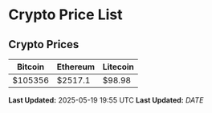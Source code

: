 # Crypto Price List

## Crypto Prices
| Bitcoin | Ethereum | Litecoin |
| ------- | -------- | -------- |
| $105356 | $2517.1 | $98.98 |
**Last Updated:** 2025-05-19 19:55 UTC
**Last Updated:** $DATE$
